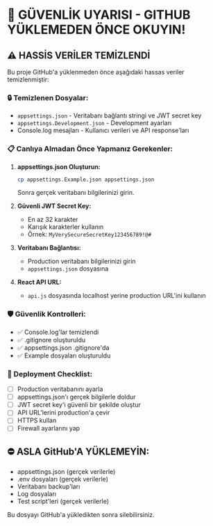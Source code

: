 # 🚨 GÜVENLİK UYARISI - GITHUB YÜKLEMEDEN ÖNCE OKUYIN!

## ⚠️ HASSİS VERİLER TEMİZLENDİ

Bu proje GitHub'a yüklenmeden önce aşağıdaki hassas veriler temizlenmiştir:

### 🔒 Temizlenen Dosyalar:
- `appsettings.json` - Veritabanı bağlantı stringi ve JWT secret key
- `appsettings.Development.json` - Development ayarları
- Console.log mesajları - Kullanıcı verileri ve API response'ları

### 📋 Canlıya Almadan Önce Yapmanız Gerekenler:

1. **appsettings.json Oluşturun:**
   ```bash
   cp appsettings.Example.json appsettings.json
   ```
   Sonra gerçek veritabanı bilgilerinizi girin.

2. **Güvenli JWT Secret Key:**
   - En az 32 karakter
   - Karışık karakterler kullanın
   - Örnek: `MyVerySecureSecretKey123456789!@#`

3. **Veritabanı Bağlantısı:**
   - Production veritabanı bilgilerinizi girin
   - `appsettings.json` dosyasına

4. **React API URL:**
   - `api.js` dosyasında localhost yerine production URL'ini kullanın

### 🛡️ Güvenlik Kontrolleri:
- ✅ Console.log'lar temizlendi
- ✅ .gitignore oluşturuldu
- ✅ appsettings.json .gitignore'da
- ✅ Example dosyaları oluşturuldu

### 📝 Deployment Checklist:
- [ ] Production veritabanını ayarla
- [ ] appsettings.json'ı gerçek bilgilerle doldur
- [ ] JWT secret key'i güvenli bir şekilde oluştur
- [ ] API URL'lerini production'a çevir
- [ ] HTTPS kullan
- [ ] Firewall ayarlarını yap

## ⛔ ASLA GitHub'A YÜKLEMEYİN:
- appsettings.json (gerçek verilerle)
- .env dosyaları (gerçek verilerle)
- Veritabanı backup'ları
- Log dosyaları
- Test script'leri (gerçek verilerle)

Bu dosyayı GitHub'a yükledikten sonra silebilirsiniz.
